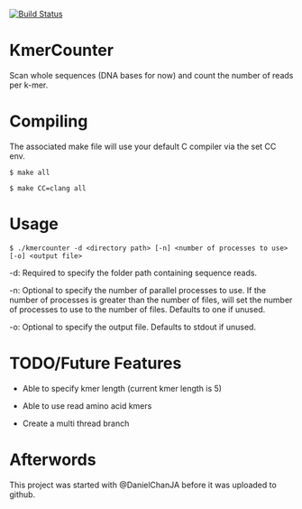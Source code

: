 [![Build Status](https://travis-ci.org/Adriel-M/KmerCounter.svg?branch=master)](https://travis-ci.org/Adriel-M/KmerCounter)

# KmerCounter
Scan whole sequences (DNA bases for now) and count the number of reads per k-mer.

# Compiling
The associated make file will use your default C compiler via the set CC env.

`$ make all`

`$ make CC=clang all`

# Usage

`$ ./kmercounter -d <directory path> [-n] <number of processes to use> [-o] <output file>`

-d: Required to specify the folder path containing sequence reads.

-n: Optional to specify the number of parallel processes to use. If the number of processes is greater than the 
number of files, will set the number of processes to use to the number of files. Defaults to one if unused.

-o: Optional to specify the output file. Defaults to stdout if unused.

# TODO/Future Features
* Able to specify kmer length (current kmer length is 5)

* Able to use read amino acid kmers

* Create a multi thread branch


# Afterwords
This project was started with @DanielChanJA before it was uploaded to github.
